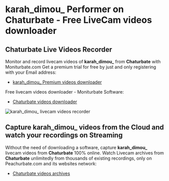 # karah_dimou_ Performer on Chaturbate - Free LiveCam videos downloader

## Chaturbate Live Videos Recorder

Monitor and record livecam videos of **karah_dimou_** from **Chaturbate** with Moniturbate.com
Get a premium trial for free by just and only registering with your Email address:
* [karah_dimou_ Premium videos downloader](https://moniturbate.com/request-demo-licence-key.html)

Free livecam videos downloader - Moniturbate Software:
* [Chaturbate videos downloader](https://moniturbate.com/moniturbate-download-software.html)

![karah_dimou_ livecam videos recorder](https://peachurnet.com/templates/moniturbate-software.png)


## Capture karah_dimou_ videos from the Cloud and watch your recordings on Streaming

Without the need of downloading a software, capture **karah_dimou_** livecam videos from **Chaturbate** 100% online.
Watch Livecam archives from **Chaturbate** unlimitedly from thousands of existing recordings, only on Peachurbate.com and its websites network:
* [Chaturbate videos archives](https://peachurnet.com/)